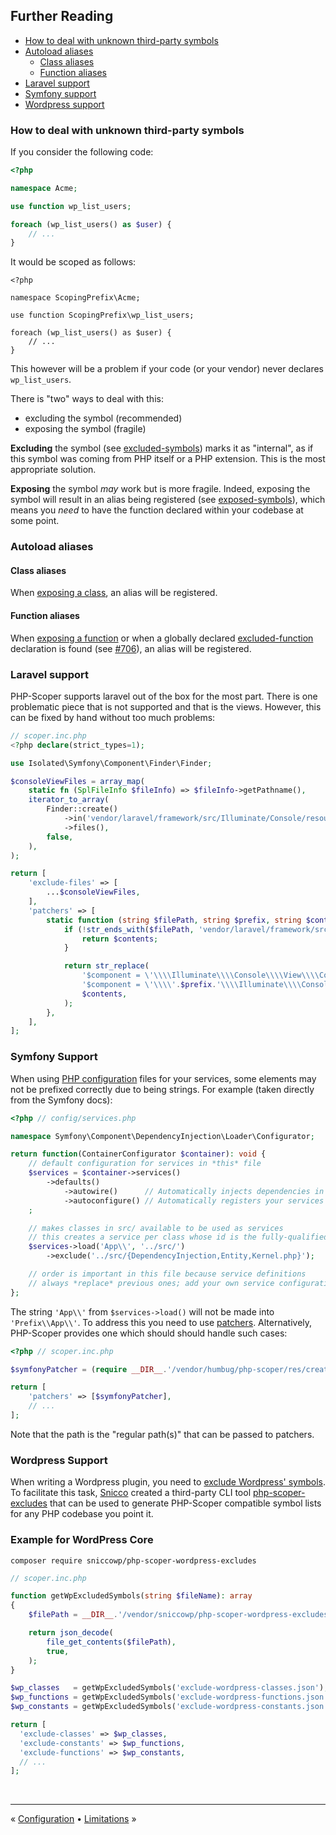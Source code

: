 ## Further Reading

- [How to deal with unknown third-party symbols](#how-to-deal-with-unknown-third-party-symbols)
- [Autoload aliases](#autoload-aliases)
  - [Class aliases](#class-aliases)
  - [Function aliases](#function-aliases)
- [Laravel support](#laravel-support)
- [Symfony support](#symfony-support)
- [Wordpress support](#wordpress-support)


### How to deal with unknown third-party symbols

If you consider the following code:

```php
<?php

namespace Acme;

use function wp_list_users;

foreach (wp_list_users() as $user) {
    // ...
}
```

It would be scoped as follows:

```
<?php

namespace ScopingPrefix\Acme;

use function ScopingPrefix\wp_list_users;

foreach (wp_list_users() as $user) {
    // ...
}
```

This however will be a problem if your code (or your vendor) never declares
`wp_list_users`.

There is "two" ways to deal with this:

- excluding the symbol (recommended)
- exposing the symbol (fragile)

**Excluding** the symbol (see [excluded-symbols]) marks it as "internal", as if this
symbol was coming from PHP itself or a PHP extension. This is the most appropriate
solution.

**Exposing** the symbol _may_ work but is more fragile. Indeed, exposing the
symbol will result in an alias being registered (see [exposed-symbols]), which
means you _need_ to have the function declared within your codebase at some point.


### Autoload aliases

#### Class aliases

When [exposing a class], an alias will be registered.

#### Function aliases

When [exposing a function] or when a globally declared [excluded-function]
declaration is found (see [#706]), an alias will be registered.


### Laravel support

PHP-Scoper supports laravel out of the box for the most part. There is one problematic piece that is not
supported and that is the views. However, this can be fixed by hand without too much problems:

```php
// scoper.inc.php
<?php declare(strict_types=1);

use Isolated\Symfony\Component\Finder\Finder;

$consoleViewFiles = array_map(
    static fn (SplFileInfo $fileInfo) => $fileInfo->getPathname(),
    iterator_to_array(
        Finder::create()
            ->in('vendor/laravel/framework/src/Illuminate/Console/resources/views')
            ->files(),
        false,
    ),
);

return [
    'exclude-files' => [
        ...$consoleViewFiles,
    ],
    'patchers' => [
        static function (string $filePath, string $prefix, string $contents): string {
            if (!str_ends_with($filePath, 'vendor/laravel/framework/src/Illuminate/Console/View/Components/Factory.php')) {
                return $contents;
            }

            return str_replace(
                '$component = \'\\\\Illuminate\\\\Console\\\\View\\\\Components\\\\\' . ucfirst($method);',
                '$component = \'\\\\'.$prefix.'\\\\Illuminate\\\\Console\\\\View\\\\Components\\\\\' . ucfirst($method);',
                $contents,
            );
        },
    ],
];
```


### Symfony Support

When using [PHP configuration][symfony-php-config] files for your services, some elements may not be prefixed correctly
due to being strings. For example (taken directly from the Symfony docs):

```php
<?php // config/services.php

namespace Symfony\Component\DependencyInjection\Loader\Configurator;

return function(ContainerConfigurator $container): void {
    // default configuration for services in *this* file
    $services = $container->services()
        ->defaults()
            ->autowire()      // Automatically injects dependencies in your services.
            ->autoconfigure() // Automatically registers your services as commands, event subscribers, etc.
    ;

    // makes classes in src/ available to be used as services
    // this creates a service per class whose id is the fully-qualified class name
    $services->load('App\\', '../src/')
        ->exclude('../src/{DependencyInjection,Entity,Kernel.php}');

    // order is important in this file because service definitions
    // always *replace* previous ones; add your own service configuration below
};
```

The string `'App\\'` from `$services->load()` will not be made into `'Prefix\\App\\'`. To address this
you need to use [patchers]. Alternatively, PHP-Scoper provides one which should should handle such cases:

```php
<?php // scoper.inc.php

$symfonyPatcher = (require __DIR__.'/vendor/humbug/php-scoper/res/create-symfony-php-services-patcher.php')('config/services.php');

return [
    'patchers' => [$symfonyPatcher],
    // ...
];
```

Note that the path is the "regular path(s)" that can be passed to patchers.


### Wordpress Support

When writing a Wordpress plugin, you need to [exclude Wordpress' symbols](#excluded-symbols). To facilitate
this task, [Snicco] created a third-party CLI tool [php-scoper-excludes] that can be used to generate
PHP-Scoper compatible symbol lists for any PHP codebase you point it.

### Example for WordPress Core

```shell
composer require sniccowp/php-scoper-wordpress-excludes
```

```php
// scoper.inc.php

function getWpExcludedSymbols(string $fileName): array
{
    $filePath = __DIR__.'/vendor/sniccowp/php-scoper-wordpress-excludes/generated/'.$fileName;

    return json_decode(
        file_get_contents($filePath),
        true,
    );
}

$wp_classes   = getWpExcludedSymbols('exclude-wordpress-classes.json');
$wp_functions = getWpExcludedSymbols('exclude-wordpress-functions.json');
$wp_constants = getWpExcludedSymbols('exclude-wordpress-constants.json');

return [
  'exclude-classes' => $wp_classes,
  'exclude-constants' => $wp_functions,
  'exclude-functions' => $wp_constants,
  // ...
];
```


<br />
<hr />

« [Configuration](configuration.md#configuration) • [Limitations](limitations.md#limitations) »

[excluded-function]: configuration.md#excluded-symbols
[excluded-symbols]: configuration.md#excluded-symbols
[excluding a function]: configuration.md#excluded-symbols
[exposed-symbols]: configuration.md#exposed-symbols
[exposing a class]: configuration.md#exposing-classes
[exposing a function]: configuration.md#exposing-functions
[#706]: https://github.com/humbug/php-scoper/pull/706
[Snicco]: https://github.com/snicco
[symfony-php-config]: https://symfony.com/doc/current/service_container.html#explicitly-configuring-services-and-arguments
[patchers]: ./configuration.md#patchers
[php-scoper-excludes]: https://github.com/snicco/php-scoper-excludes
